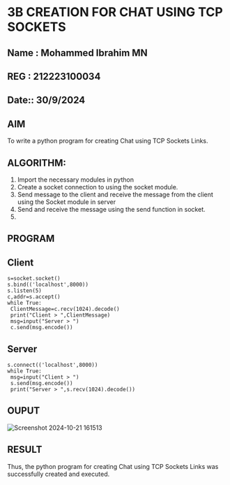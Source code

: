 # 3B CREATION FOR CHAT USING TCP SOCKETS

## Name : Mohammed Ibrahim MN 
## REG : 212223100034
## Date:: 30/9/2024


## AIM
To write a python program for creating Chat using TCP Sockets Links.

## ALGORITHM:
1. Import the necessary modules in python
2. Create a socket connection to using the socket module.
3. Send message to the client and receive the message from the client using the Socket module in
 server
4. Send and receive the message using the send function in socket.
5. 
## PROGRAM

## Client 
```import socket
s=socket.socket()
s.bind(('localhost',8000))
s.listen(5)
c,addr=s.accept()
while True:
 ClientMessage=c.recv(1024).decode()
 print("Client > ",ClientMessage)
 msg=input("Server > ")
 c.send(msg.encode())
```
## Server
```s=socket.socket()
s.connect(('localhost',8000))
while True:
 msg=input("Client > ")
 s.send(msg.encode())
 print("Server > ",s.recv(1024).decode())
```

## OUPUT
![Screenshot 2024-10-21 161513](https://github.com/user-attachments/assets/66ff103d-794e-41d1-95a9-51028ceb067f)


## RESULT
Thus, the python program for creating Chat using TCP Sockets Links was successfully 
created and executed.
